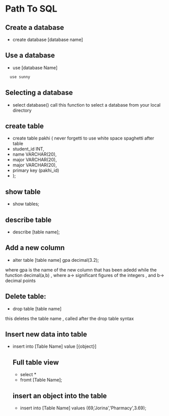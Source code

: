 
# Path To SQL 

## Create a database
- create database [database name]

## Use a database
- use [database Name]

```bash
  use sunny    
```

## Selecting a database
- select database()
call this function to select a database from your local directory

## create table 
- create table pakhi (
never forgetti to use white space spaghetti after table
- student_id INT,
- name VARCHAR(20),
- major VARCHAR(20),
- major VARCHAR(20),
- primary key (pakhi_id)
- );

## show table
- show tables;

## describe table
- describe [table name];

## Add a new column
- alter table [table name] gpa decimal(3.2);
 
 where gpa is the name of the new column that has been adedd while the function decimal(a,b) , where a→ significant figures of the integers , and b→ decimal points

 ## Delete table:
- drop table [table name]
 
 this deletes the table name , called after the drop table syntax

  ## Insert new data into table 
 - insert into [Table Name] value [{object}]

   ## Full table view
   - select *
   -  fromt [Table Name];
  
   ## insert an object into the table
   - insert into [Table Name] values (69,'Jorina','Pharmacy',3.69);
 

